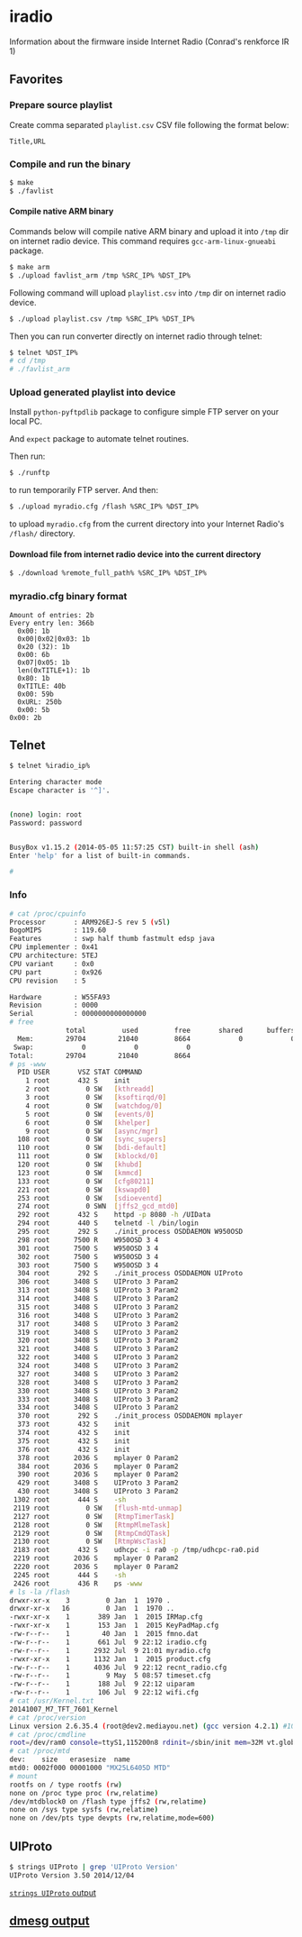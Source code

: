 # iradio
Information about the firmware inside Internet Radio (Conrad's renkforce IR 1)

## Favorites

### Prepare source playlist

Create comma separated `playlist.csv` CSV file following the format below:

```csv
Title,URL
```

### Compile and run the binary

```sh
$ make
$ ./favlist
```

#### Compile native ARM binary

Commands below will compile native ARM binary and upload it into `/tmp` dir on internet radio device. This command requires `gcc-arm-linux-gnueabi` package.

```sh
$ make arm
$ ./upload favlist_arm /tmp %SRC_IP% %DST_IP%
```

Following command will upload `playlist.csv` into `/tmp` dir on internet radio device.

```sh
$ ./upload playlist.csv /tmp %SRC_IP% %DST_IP%
```

Then you can run converter directly on internet radio through telnet:

```sh
$ telnet %DST_IP%
# cd /tmp
# ./favlist_arm
```

### Upload generated playlist into device

Install `python-pyftpdlib` package to configure simple FTP server on your local PC.

And `expect` package to automate telnet routines.

Then run:

```sh
$ ./runftp
```

to run temporarily FTP server. And then:

```sh
$ ./upload myradio.cfg /flash %SRC_IP% %DST_IP%
```

to upload `myradio.cfg` from the current directory into your Internet Radio's `/flash/` directory.

#### Download file from internet radio device into the current directory

```sh
$ ./download %remote_full_path% %SRC_IP% %DST_IP%
```

### myradio.cfg binary format

```
Amount of entries: 2b
Every entry len: 366b
  0x00: 1b
  0x00|0x02|0x03: 1b
  0x20 (32): 1b
  0x00: 6b
  0x07|0x05: 1b
  len(0xTITLE+1): 1b
  0x80: 1b
  0xTITLE: 40b
  0x00: 59b
  0xURL: 250b
  0x00: 5b
0x00: 2b
```

## Telnet

```sh
$ telnet %iradio_ip%

Entering character mode
Escape character is '^]'.


(none) login: root
Password: password


BusyBox v1.15.2 (2014-05-05 11:57:25 CST) built-in shell (ash)
Enter 'help' for a list of built-in commands.

# 
```

### Info

```sh
# cat /proc/cpuinfo
Processor       : ARM926EJ-S rev 5 (v5l)
BogoMIPS        : 119.60
Features        : swp half thumb fastmult edsp java 
CPU implementer : 0x41
CPU architecture: 5TEJ
CPU variant     : 0x0
CPU part        : 0x926
CPU revision    : 5

Hardware        : W55FA93
Revision        : 0000
Serial          : 0000000000000000
# free
              total         used         free       shared      buffers
  Mem:        29704        21040         8664            0            0
 Swap:            0            0            0
Total:        29704        21040         8664
# ps -www
  PID USER       VSZ STAT COMMAND
    1 root       432 S    init       
    2 root         0 SW   [kthreadd]
    3 root         0 SW   [ksoftirqd/0]
    4 root         0 SW   [watchdog/0]
    5 root         0 SW   [events/0]
    6 root         0 SW   [khelper]
    9 root         0 SW   [async/mgr]
  108 root         0 SW   [sync_supers]
  110 root         0 SW   [bdi-default]
  111 root         0 SW   [kblockd/0]
  120 root         0 SW   [khubd]
  123 root         0 SW   [kmmcd]
  133 root         0 SW   [cfg80211]
  221 root         0 SW   [kswapd0]
  253 root         0 SW   [sdioeventd]
  274 root         0 SWN  [jffs2_gcd_mtd0]
  292 root       432 S    httpd -p 8080 -h /UIData 
  294 root       440 S    telnetd -l /bin/login 
  295 root       292 S    ./init_process OSDDAEMON W950OSD 
  298 root      7500 R    W950OSD 3 4 
  301 root      7500 S    W950OSD 3 4 
  302 root      7500 S    W950OSD 3 4 
  303 root      7500 S    W950OSD 3 4 
  304 root       292 S    ./init_process OSDDAEMON UIProto 
  306 root      3408 S    UIProto 3 Param2 
  313 root      3408 S    UIProto 3 Param2 
  314 root      3408 S    UIProto 3 Param2 
  315 root      3408 S    UIProto 3 Param2 
  316 root      3408 S    UIProto 3 Param2 
  317 root      3408 S    UIProto 3 Param2 
  319 root      3408 S    UIProto 3 Param2 
  320 root      3408 S    UIProto 3 Param2 
  321 root      3408 S    UIProto 3 Param2 
  322 root      3408 S    UIProto 3 Param2 
  324 root      3408 S    UIProto 3 Param2 
  327 root      3408 S    UIProto 3 Param2 
  328 root      3408 S    UIProto 3 Param2 
  330 root      3408 S    UIProto 3 Param2 
  333 root      3408 S    UIProto 3 Param2 
  334 root      3408 S    UIProto 3 Param2 
  370 root       292 S    ./init_process OSDDAEMON mplayer 
  373 root       432 S    init       
  374 root       432 S    init       
  375 root       432 S    init       
  376 root       432 S    init       
  378 root      2036 S    mplayer 0 Param2 
  384 root      2036 S    mplayer 0 Param2 
  390 root      2036 S    mplayer 0 Param2 
  429 root      3408 S    UIProto 3 Param2 
  430 root      3408 S    UIProto 3 Param2 
 1302 root       444 S    -sh 
 2119 root         0 SW   [flush-mtd-unmap]
 2127 root         0 SW   [RtmpTimerTask]
 2128 root         0 SW   [RtmpMlmeTask]
 2129 root         0 SW   [RtmpCmdQTask]
 2130 root         0 SW   [RtmpWscTask]
 2183 root       432 S    udhcpc -i ra0 -p /tmp/udhcpc-ra0.pid 
 2219 root      2036 S    mplayer 0 Param2 
 2220 root      2036 S    mplayer 0 Param2 
 2245 root       444 S    -sh 
 2426 root       436 R    ps -www 
# ls -la /flash
drwxr-xr-x    3         0 Jan  1  1970 .
drwxr-xr-x   16         0 Jan  1  1970 ..
-rwxr-xr-x    1       389 Jan  1  2015 IRMap.cfg
-rwxr-xr-x    1       153 Jan  1  2015 KeyPadMap.cfg
-rw-r--r--    1        40 Jan  1  2015 fmno.dat
-rw-r--r--    1       661 Jul  9 22:12 iradio.cfg
-rw-r--r--    1      2932 Jul  9 21:01 myradio.cfg
-rwxr-xr-x    1      1132 Jan  1  2015 product.cfg
-rw-r--r--    1      4036 Jul  9 22:12 recnt_radio.cfg
-rw-r--r--    1         9 May  5 08:57 timeset.cfg
-rw-r--r--    1       188 Jul  9 22:12 uiparam
-rw-r--r--    1       106 Jul  9 22:12 wifi.cfg
# cat /usr/Kernel.txt 
20141007_M7_TFT_7601_Kernel
# cat /proc/version
Linux version 2.6.35.4 (root@dev2.mediayou.net) (gcc version 4.2.1) #1021 PREEMPT Fri Dec 5 16:40:02 CST 2014
# cat /proc/cmdline 
root=/dev/ram0 console=ttyS1,115200n8 rdinit=/sbin/init mem=32M vt.global_cursor_default=0 clocksource=jiffies
# cat /proc/mtd
dev:    size   erasesize  name
mtd0: 0002f000 00001000 "MX25L6405D MTD"
# mount
rootfs on / type rootfs (rw)
none on /proc type proc (rw,relatime)
/dev/mtdblock0 on /flash type jffs2 (rw,relatime)
none on /sys type sysfs (rw,relatime)
none on /dev/pts type devpts (rw,relatime,mode=600)
```

## UIProto

```sh
$ strings UIProto | grep 'UIProto Version'
UIProto Version 3.50 2014/12/04
```

[`strings UIProto` output](UIProto_strings.md)

## [dmesg output](dmesg.md)
